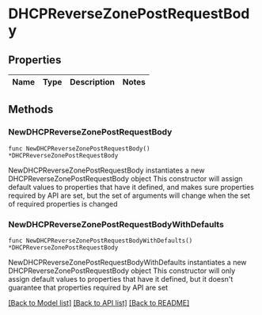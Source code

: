 # DHCPReverseZonePostRequestBody

## Properties

Name | Type | Description | Notes
------------ | ------------- | ------------- | -------------

## Methods

### NewDHCPReverseZonePostRequestBody

`func NewDHCPReverseZonePostRequestBody() *DHCPReverseZonePostRequestBody`

NewDHCPReverseZonePostRequestBody instantiates a new DHCPReverseZonePostRequestBody object
This constructor will assign default values to properties that have it defined,
and makes sure properties required by API are set, but the set of arguments
will change when the set of required properties is changed

### NewDHCPReverseZonePostRequestBodyWithDefaults

`func NewDHCPReverseZonePostRequestBodyWithDefaults() *DHCPReverseZonePostRequestBody`

NewDHCPReverseZonePostRequestBodyWithDefaults instantiates a new DHCPReverseZonePostRequestBody object
This constructor will only assign default values to properties that have it defined,
but it doesn't guarantee that properties required by API are set


[[Back to Model list]](../README.md#documentation-for-models) [[Back to API list]](../README.md#documentation-for-api-endpoints) [[Back to README]](../README.md)


